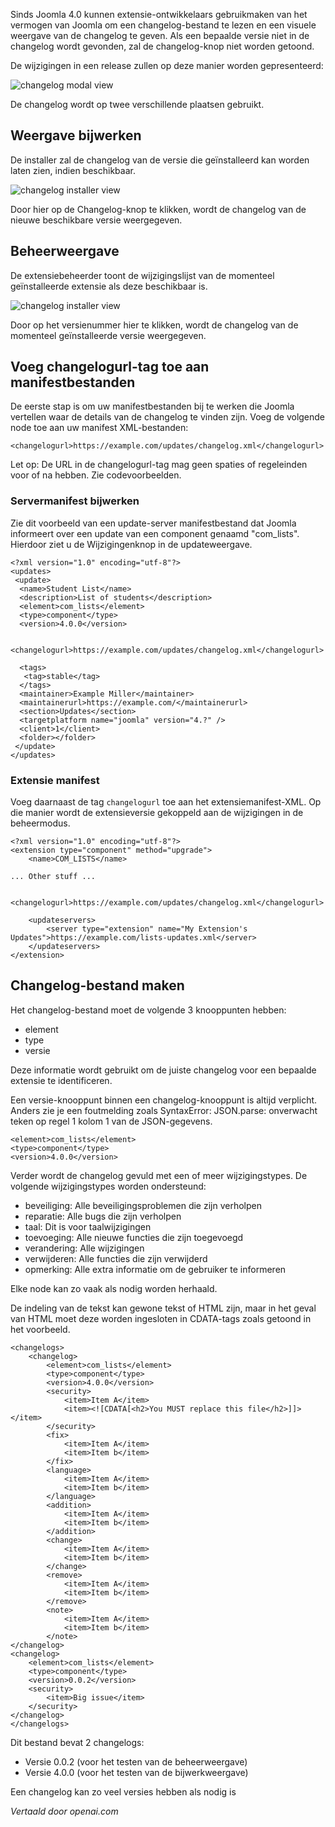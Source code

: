 <!-- Filename: Adding_changelog_to_your_manifest_file / Display title: Een wijzigingenlogboek toevoegen -->

Sinds Joomla 4.0 kunnen extensie-ontwikkelaars gebruikmaken van het vermogen van Joomla om een changelog-bestand te lezen en een visuele weergave van de changelog te geven. Als een bepaalde versie niet in de changelog wordt gevonden, zal de changelog-knop niet worden getoond.

De wijzigingen in een release zullen op deze manier worden gepresenteerd:

![changelog modal view](../../../en/images/developer-information/adding-changelog-example-1.png)

De changelog wordt op twee verschillende plaatsen gebruikt.

## Weergave bijwerken

De installer zal de changelog van de versie die geïnstalleerd kan worden laten zien, indien beschikbaar.

![changelog installer view](../../../en/images/developer-information/adding-changelog-update-view.png)

Door hier op de Changelog-knop te klikken, wordt de changelog van de nieuwe beschikbare versie weergegeven.

## Beheerweergave

De extensiebeheerder toont de wijzigingslijst van de momenteel geïnstalleerde extensie als deze beschikbaar is.

![changelog installer view](../../../en/images/developer-information/adding-changelog-extension-view.png)

Door op het versienummer hier te klikken, wordt de changelog van de momenteel geïnstalleerde versie weergegeven.

## Voeg changelogurl-tag toe aan manifestbestanden

De eerste stap is om uw manifestbestanden bij te werken die Joomla vertellen waar de details van de changelog te vinden zijn. Voeg de volgende node toe aan uw manifest XML-bestanden:

```
<changelogurl>https://example.com/updates/changelog.xml</changelogurl>
```

Let op: De URL in de changelogurl-tag mag geen spaties of regeleinden voor of na hebben. Zie codevoorbeelden.

### Servermanifest bijwerken

Zie dit voorbeeld van een update-server manifestbestand dat Joomla informeert over een update van een component genaamd "com_lists". Hierdoor ziet u de Wijzigingenknop in de updateweergave.

```
<?xml version="1.0" encoding="utf-8"?>
<updates>
 <update>
  <name>Student List</name>
  <description>List of students</description>
  <element>com_lists</element>
  <type>component</type>
  <version>4.0.0</version>

  <changelogurl>https://example.com/updates/changelog.xml</changelogurl>

  <tags>
   <tag>stable</tag>
  </tags>
  <maintainer>Example Miller</maintainer>
  <maintainerurl>https://example.com/</maintainerurl>
  <section>Updates</section>
  <targetplatform name="joomla" version="4.?" />
  <client>1</client>
  <folder></folder>
 </update>
</updates>
```

### Extensie manifest

Voeg daarnaast de tag `changelogurl` toe aan het extensiemanifest-XML. Op die manier wordt de extensieversie gekoppeld aan de wijzigingen in de beheermodus.

```
<?xml version="1.0" encoding="utf-8"?>
<extension type="component" method="upgrade">
    <name>COM_LISTS</name>

... Other stuff ...

    <changelogurl>https://example.com/updates/changelog.xml</changelogurl>

    <updateservers>
        <server type="extension" name="My Extension's Updates">https://example.com/lists-updates.xml</server>
    </updateservers>
</extension>
```

## Changelog-bestand maken

Het changelog-bestand moet de volgende 3 knooppunten hebben:

* element
* type
* versie

Deze informatie wordt gebruikt om de juiste changelog voor een bepaalde extensie te identificeren.

Een versie-knooppunt binnen een changelog-knooppunt is altijd verplicht. Anders zie je een foutmelding zoals SyntaxError: JSON.parse: onverwacht teken op regel 1 kolom 1 van de JSON-gegevens.

```
<element>com_lists</element>
<type>component</type>
<version>4.0.0</version>
```

Verder wordt de changelog gevuld met een of meer wijzigingstypes. De volgende wijzigingstypes worden ondersteund:

* beveiliging: Alle beveiligingsproblemen die zijn verholpen
* reparatie: Alle bugs die zijn verholpen
* taal: Dit is voor taalwijzigingen
* toevoeging: Alle nieuwe functies die zijn toegevoegd
* verandering: Alle wijzigingen
* verwijderen: Alle functies die zijn verwijderd
* opmerking: Alle extra informatie om de gebruiker te informeren

Elke node kan zo vaak als nodig worden herhaald.

De indeling van de tekst kan gewone tekst of HTML zijn, maar in het geval van HTML moet deze worden ingesloten in CDATA-tags zoals getoond in het voorbeeld.

```
<changelogs>
    <changelog>
        <element>com_lists</element>
        <type>component</type>
        <version>4.0.0</version>
        <security>
            <item>Item A</item>
            <item><![CDATA[<h2>You MUST replace this file</h2>]]></item>
        </security>
        <fix>
            <item>Item A</item>
            <item>Item b</item>
        </fix>
        <language>
            <item>Item A</item>
            <item>Item b</item>
        </language>
        <addition>
            <item>Item A</item>
            <item>Item b</item>
        </addition>
        <change>
            <item>Item A</item>
            <item>Item b</item>
        </change>
        <remove>
            <item>Item A</item>
            <item>Item b</item>
        </remove>
        <note>
            <item>Item A</item>
            <item>Item b</item>
        </note>
</changelog>
<changelog>
    <element>com_lists</element>
    <type>component</type>
    <version>0.0.2</version>
    <security>
        <item>Big issue</item>
    </security>
</changelog>
</changelogs>
```

Dit bestand bevat 2 changelogs:

* Versie 0.0.2 (voor het testen van de beheerweergave)
* Versie 4.0.0 (voor het testen van de bijwerkweergave)

Een changelog kan zo veel versies hebben als nodig is

*Vertaald door openai.com*

